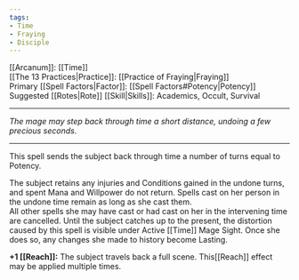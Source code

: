 ```yaml
---
tags:
- Time
- Fraying
- Disciple
---
```


[[Arcanum]]: [[Time]]\
[[The 13 Practices|Practice]]: [[Practice of Fraying|Fraying]]\
Primary [[Spell Factors|Factor]]: [[Spell Factors#Potency|Potency]]\
Suggested [[Rotes|Rote]] [[Skill|Skills]]: Academics, Occult, Survival

---

_The mage may step back through time a short distance, undoing a few precious seconds._

---

This spell sends the subject back through time a number of turns equal to Potency.

The subject retains any injuries and Conditions gained in the undone turns, and spent Mana and Willpower do not return. Spells cast on her person in the undone time remain as long as she cast them.\
All other spells she may have cast or had cast on her in the intervening time are cancelled. Until the subject catches up to the present, the distortion caused by this spell is visible under Active [[Time]] Mage Sight. Once she does so, any changes she made to history become Lasting.

**+1 [[Reach]]:** The subject travels back a full scene. This[[Reach]] effect may be applied multiple times.